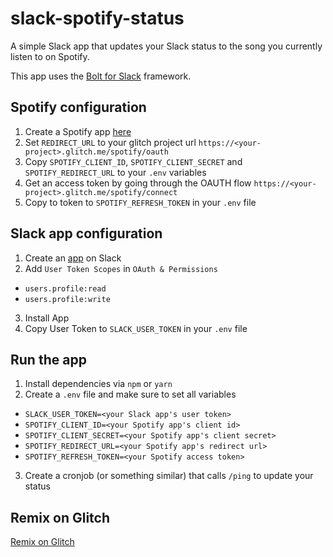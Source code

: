 # slack-spotify-status

A simple Slack app that updates your Slack status to the song you currently listen to on Spotify.

This app uses the [Bolt for Slack](https://slack.dev/bolt/concepts) framework.

## Spotify configuration

1. Create a Spotify app [here](https://developer.spotify.com/dashboard/applications)
2. Set `REDIRECT_URL` to your glitch project url `https://<your-project>.glitch.me/spotify/oauth` 
3. Copy `SPOTIFY_CLIENT_ID`, `SPOTIFY_CLIENT_SECRET` and `SPOTIFY_REDIRECT_URL` to your `.env` variables
4. Get an access token by going through the OAUTH flow `https://<your-project>.glitch.me/spotify/connect`
5. Copy to token to `SPOTIFY_REFRESH_TOKEN` in your `.env` file
    

## Slack app configuration

1. Create an [app](https://api.slack.com/apps) on Slack
2. Add `User Token Scopes` in `OAuth & Permissions`
  - `users.profile:read`
  - `users.profile:write`
3. Install App
4. Copy User Token to `SLACK_USER_TOKEN` in your `.env` file

## Run the app

1. Install dependencies via `npm` or `yarn`
2. Create a `.env` file and make sure to set all variables
  - `SLACK_USER_TOKEN=<your Slack app's user token>`
  - `SPOTIFY_CLIENT_ID=<your Spotify app's client id>`
  - `SPOTIFY_CLIENT_SECRET=<your Spotify app's client secret>`
  - `SPOTIFY_REDIRECT_URL=<your Spotify app's redirect url>`
  - `SPOTIFY_REFRESH_TOKEN=<your Spotify access token>`
3. Create a cronjob (or something similar) that calls `/ping` to update your status  

## Remix on Glitch

[Remix on Glitch](https://glitch.com/edit/#!/remix/slack-spotify-status)